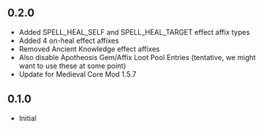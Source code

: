 ## 0.2.0
- Added SPELL_HEAL_SELF and SPELL_HEAL_TARGET effect affix types
- Added 4 on-heal effect affixes
- Removed Ancient Knowledge effect affixes
- Also disable Apotheosis Gem/Affix Loot Pool Entries (tentative, we might want to use these at some point)
- Update for Medieval Core Mod 1.5.7

## 0.1.0
- Initial
